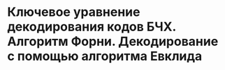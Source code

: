 # Ключевое уравнение декодирования кодов БЧХ. Алгоритм Форни. Декодирование с помощью алгоритма Евклида

